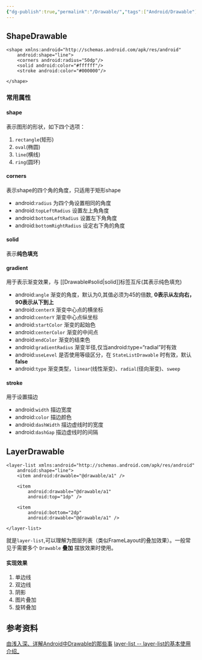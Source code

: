 ```yaml
---
{"dg-publish":true,"permalink":"/Drawable/","tags":["Android/Drawable"],"noteIcon":""}
---
```



## ShapeDrawable
```
<shape xmlns:android="http://schemas.android.com/apk/res/android"  
    android:shape="line">  
    <corners android:radius="50dp"/>  
    <solid android:color="#ffffff"/>  
    <stroke android:color="#000000"/>  
  
</shape>
```
### 常用属性
#### shape
表示图形的形状，如下四个选项：

1. `rectangle`(矩形)
2. `oval`(椭圆)
3. `line`(横线)
4. `ring`(圆环)

#### corners
表示shape的四个角的角度，只适用于矩形shape

- android:`radius` 为四个角设置相同的角度
- android:`topLeftRadius` 设置左上角角度
- android:`bottomLeftRadius` 设置左下角角度
- android:`bottomRightRadius` 设定右下角的角度

#### solid
表示**纯色填充**
#### gradient
用于表示渐变效果，与 [[Drawable#solid\|solid]]标签互斥(其表示纯色填充)

- android:`angle` 渐变的角度，默认为0,其值必须为45的倍数, **0表示从左向右，90表示从下到上**
- android:`centerX` 渐变中心点的横坐标
- android:`centerY` 渐变中心点纵坐标
- android:`startColor` 渐变的起始色
- android:`centerColor` 渐变的中间点
- android:`endColor` 渐变的结束色
- android:`gradientRadius` 渐变半径,仅当android:type=“radial”时有效
- android:`useLevel` 是否使用等级区分，在 `StateListDrawable` 时有效，默认 **false**
- android:`type` 渐变类型，`linear`(线性渐变)、`radial`(径向渐变)、`sweep`
#### stroke 
  用于设置描边

- android:`width` 描边宽度
- android:`color` 描边颜色
- android:`dashWidth` 描边虚线时的宽度
- android:`dashGap` 描边虚线时的间隔










## LayerDrawable

```
<layer-list xmlns:android="http://schemas.android.com/apk/res/android"  
    android:shape="line">  
    <item android:drawable="@drawable/a1" />  
    
    <item        
	    android:drawable="@drawable/a1"  
        android:top="1dp" />  
  
    <item        
	    android:bottom="2dp"  
        android:drawable="@drawable/a1" />  
  
</layer-list>
```

就是`layer-list`,可以理解为图层列表（类似FrameLayout的叠加效果）。一般常见于需要多个 `Drawable` **叠加** 摆放效果时使用。

#### 实现效果
1. 单边线
2. 双边线
3. 阴影
4. 图片叠加
5. 旋转叠加


## 参考资料
[由浅入深、详解Android中Drawable的那些事](https://juejin.cn/post/7148630011010875422#comment)
[layer-list -- layer-list的基本使用介绍_](https://blog.csdn.net/north1989/article/details/53485729)
